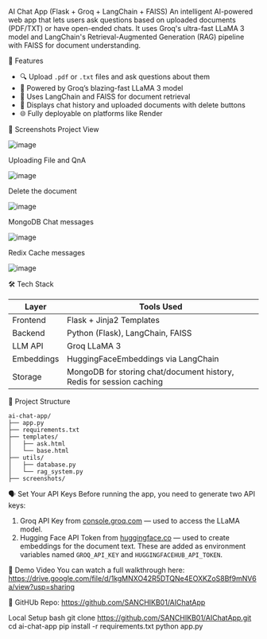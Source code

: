 AI Chat App (Flask + Groq + LangChain + FAISS)
An intelligent AI-powered web app that lets users ask questions based on uploaded documents (PDF/TXT) or have open-ended chats. It uses Groq's ultra-fast LLaMA 3 model and LangChain's Retrieval-Augmented Generation (RAG) pipeline with FAISS for document understanding.


🚀 Features
- 🔍 Upload `.pdf` or `.txt` files and ask questions about them
- 🧠 Powered by Groq’s blazing-fast LLaMA 3 model
- 🧰 Uses LangChain and FAISS for document retrieval
- 🧾 Displays chat history and uploaded documents with delete buttons
- 🌐 Fully deployable on platforms like Render


📸 Screenshots
Project View

![image](https://github.com/user-attachments/assets/cc9f92ee-a726-4627-9811-330d3cd9e876)

Uploading File and QnA

![image](https://github.com/user-attachments/assets/1cac202d-7156-4f4c-873f-a01a0c7037c0)

Delete the document

![image](https://github.com/user-attachments/assets/adf5ff38-aa97-4866-b670-0634a91715dc)

MongoDB Chat messages

![image](https://github.com/user-attachments/assets/77555947-0de6-40ee-9f5a-ad1062b14d7f)

Redix Cache messages

![image](https://github.com/user-attachments/assets/ba52f197-0e0b-47af-8cdb-79a3b97d7b8c)


🛠️ Tech Stack

| Layer        | Tools Used                                      |
|--------------|--------------------------------------------------|
| Frontend     | Flask + Jinja2 Templates                        |
| Backend      | Python (Flask), LangChain, FAISS                |
| LLM API      | Groq LLaMA 3                                    |
| Embeddings   | HuggingFaceEmbeddings via LangChain             |
| Storage      | MongoDB for storing chat/document history, Redis for session caching |

                     

📂 Project Structure
```
ai-chat-app/
├── app.py
├── requirements.txt
├── templates/
│   ├── ask.html
│   └── base.html
├── utils/
│   ├── database.py
│   └── rag_system.py
├── screenshots/
```


🗣️ Set Your API Keys 
Before running the app, you need to generate two API keys:  
 1. Groq API Key from [console.groq.com](https://console.groq.com) — used to access the LLaMA model.  
 2. Hugging Face API Token from [huggingface.co](https://huggingface.co/settings/tokens) — used to create embeddings for the document text.
These are added as environment variables named `GROQ_API_KEY` and `HUGGINGFACEHUB_API_TOKEN`.


🎥 Demo Video You can watch a full walkthrough here:
https://drive.google.com/file/d/1kgMNXO42R5DTQNe4EOXKZoS8Bf9mNV6a/view?usp=sharing


🔗 GitHUb Repo: https://github.com/SANCHIKB01/AIChatApp

Local Setup
bash
git clone https://github.com/SANCHIKB01/AIChatApp.git
cd ai-chat-app
pip install -r requirements.txt
python app.py




